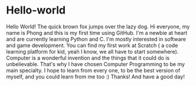 # Hello-world
Hello World!
The quick brown fox jumps over the lazy dog.
Hi everyone, my name is Phong and this is my first time using GitHub.
I'm a newbie at heart and are currently learning Python and C.
I'm mostly interested in software and game development.
You can find my first work at Scratch ( a code learning platform for kid, yeah I know, we all have to start somewhere).
Computer is a wonderful invention and the things that it could do is unbelievable.
That's why I have chosen Computer Programming to be my main specialty.
I hope to learn from every one, to be the best version of myself, and you could learn from me too :)
Thanks!
And have a good day!
